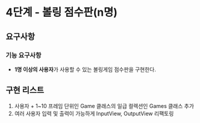 # 4단계 - 볼링 점수판(n명)

## 요구사항
### 기능 요구사항
* **1명 이상의 사용자**가 사용할 수 있는 볼링게임 점수판을 구현한다.

## 구현 리스트
1. 사용자 + 1~10 프레임 단위인 Game 클래스의 일급 컬렉션인 Games 클래스 추가
2. 여러 사용자 입력 및 출력이 가능하게 InputView, OutputView 리팩토링 
